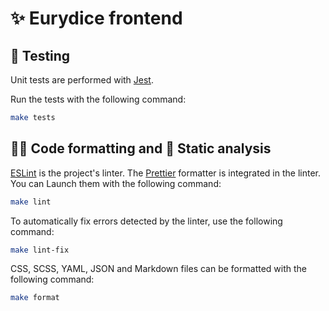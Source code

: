 # ✨ Eurydice frontend

## 🧪 Testing

Unit tests are performed with [Jest](https://jestjs.io/).

Run the tests with the following command:

```bash
make tests
```

## 👮‍♀️ Code formatting and 🔎 Static analysis

[ESLint](https://eslint.org/) is the project's linter.
The [Prettier](https://prettier.io/) formatter is integrated in the linter.
You can Launch them with the following command:

```bash
make lint
```

To automatically fix errors detected by the linter, use the following command:

```bash
make lint-fix
```

CSS, SCSS, YAML, JSON and Markdown files can be formatted with the following command:

```bash
make format
```
